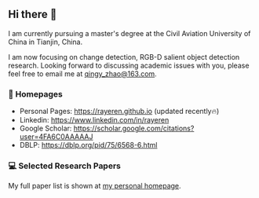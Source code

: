 ## Hi there 👋

<!--
**Heprain/Heprain** is a ✨ _special_ ✨ repository because its `README.md` (this file) appears on your GitHub profile.

Here are some ideas to get you started:

- 🔭 I’m currently working on ...
- 🌱 I’m currently learning ...
- 👯 I’m looking to collaborate on ...
- 🤔 I’m looking for help with ...
- 💬 Ask me about ...
- 📫 How to reach me: ...
- 😄 Pronouns: ...
- ⚡ Fun fact: ...
-->

I am currently pursuing a master's degree at the Civil Aviation University of China in Tianjin, China.

I am now focusing on change detection, RGB-D salient object detection research. Looking forward to discussing academic issues with you, please feel free to email me at [qingy_zhao@163.com](mailto:qingy_zhao@163.com).

### 📎 Homepages
- Personal Pages: https://rayeren.github.io (updated recently🔥)
- Linkedin: https://www.linkedin.com/in/rayeren
- Google Scholar: https://scholar.google.com/citations?user=4FA6C0AAAAAJ
- DBLP: https://dblp.org/pid/75/6568-6.html

### 💻 Selected Research Papers

My full paper list is shown at [my personal homepage](https://rayeren.github.io).

